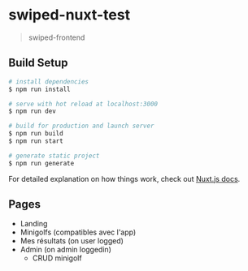 # swiped-nuxt-test

> swiped-frontend

## Build Setup

``` bash
# install dependencies
$ npm run install

# serve with hot reload at localhost:3000
$ npm run dev

# build for production and launch server
$ npm run build
$ npm run start

# generate static project
$ npm run generate
```

For detailed explanation on how things work, check out [Nuxt.js docs](https://nuxtjs.org).

## Pages

* Landing
* Minigolfs (compatibles avec l'app)
* Mes résultats (on user logged)
* Admin (on admin loggedin)
    * CRUD minigolf





